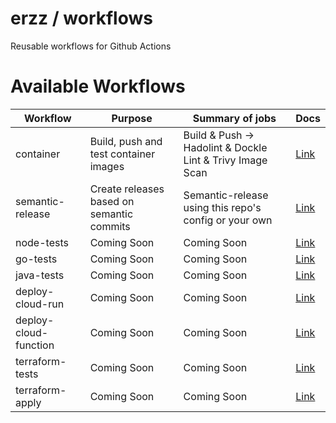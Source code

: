 # erzz / workflows

Reusable workflows for Github Actions

# Available Workflows

| Workflow              | Purpose                                   | Summary of jobs                                           | Docs                             |
| --------------------- | ----------------------------------------- | --------------------------------------------------------- | -------------------------------- |
| container             | Build, push and test container images     | Build & Push -> Hadolint & Dockle Lint & Trivy Image Scan | [Link](docs/container.md)        |
| semantic-release      | Create releases based on semantic commits | Semantic-release using this repo's config or your own     | [Link](docs/semantic-release.md) |
| node-tests            | Coming Soon                               | Coming Soon                                               | [Link](docs/container.md)        |
| go-tests              | Coming Soon                               | Coming Soon                                               | [Link](docs/container.md)        |
| java-tests            | Coming Soon                               | Coming Soon                                               | [Link](docs/container.md)        |
| deploy-cloud-run      | Coming Soon                               | Coming Soon                                               | [Link](docs/container.md)        |
| deploy-cloud-function | Coming Soon                               | Coming Soon                                               | [Link](docs/container.md)        |
| terraform-tests       | Coming Soon                               | Coming Soon                                               | [Link](docs/container.md)        |
| terraform-apply       | Coming Soon                               | Coming Soon                                               | [Link](docs/container.md)        |
